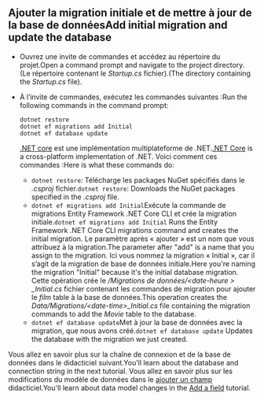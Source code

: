 ## <a name="add-initial-migration-and-update-the-database"></a><span data-ttu-id="cf4e2-101">Ajouter la migration initiale et de mettre à jour de la base de données</span><span class="sxs-lookup"><span data-stu-id="cf4e2-101">Add initial migration and update the database</span></span>

* <span data-ttu-id="cf4e2-102">Ouvrez une invite de commandes et accédez au répertoire du projet.</span><span class="sxs-lookup"><span data-stu-id="cf4e2-102">Open a command prompt and navigate to the project directory.</span></span> <span data-ttu-id="cf4e2-103">(Le répertoire contenant le *Startup.cs* fichier).</span><span class="sxs-lookup"><span data-stu-id="cf4e2-103">(The directory containing the *Startup.cs* file).</span></span>

* <span data-ttu-id="cf4e2-104">À l’invite de commandes, exécutez les commandes suivantes :</span><span class="sxs-lookup"><span data-stu-id="cf4e2-104">Run the following commands in the command prompt:</span></span>

  ```console
  dotnet restore
  dotnet ef migrations add Initial
  dotnet ef database update
  ```
  
  <span data-ttu-id="cf4e2-105">[.NET core](http://go.microsoft.com/fwlink/?LinkID=517853) est une implémentation multiplateforme de .NET.</span><span class="sxs-lookup"><span data-stu-id="cf4e2-105">[.NET Core](http://go.microsoft.com/fwlink/?LinkID=517853) is a cross-platform implementation of .NET.</span></span> <span data-ttu-id="cf4e2-106">Voici comment ces commandes :</span><span class="sxs-lookup"><span data-stu-id="cf4e2-106">Here is what these commands do:</span></span>

  * <span data-ttu-id="cf4e2-107">`dotnet restore`: Télécharge les packages NuGet spécifiés dans le *.csproj* fichier.</span><span class="sxs-lookup"><span data-stu-id="cf4e2-107">`dotnet restore`: Downloads the NuGet packages specified in the *.csproj* file.</span></span>
  * <span data-ttu-id="cf4e2-108">`dotnet ef migrations add Initial`Exécute la commande de migrations Entity Framework .NET Core CLI et crée la migration initiale.</span><span class="sxs-lookup"><span data-stu-id="cf4e2-108">`dotnet ef migrations add Initial` Runs the Entity Framework .NET Core CLI migrations command and creates the initial migration.</span></span> <span data-ttu-id="cf4e2-109">Le paramètre après « ajouter » est un nom que vous attribuez à la migration.</span><span class="sxs-lookup"><span data-stu-id="cf4e2-109">The parameter after "add" is a name that you assign to the migration.</span></span> <span data-ttu-id="cf4e2-110">Ici vous nommez la migration « Initial », car il s’agit de la migration de base de données initiale.</span><span class="sxs-lookup"><span data-stu-id="cf4e2-110">Here you're naming the migration "Initial" because it's the initial database migration.</span></span> <span data-ttu-id="cf4e2-111">Cette opération crée le */Migrations de données/\<date-heure > _Initial.cs* fichier contenant les commandes de migration pour ajouter le *film* table à la base de données.</span><span class="sxs-lookup"><span data-stu-id="cf4e2-111">This operation creates the *Data/Migrations/\<date-time>_Initial.cs* file containing the migration commands to add the *Movie* table to the database.</span></span>
  * <span data-ttu-id="cf4e2-112">`dotnet ef database update`Met à jour la base de données avec la migration, que nous avons créé.</span><span class="sxs-lookup"><span data-stu-id="cf4e2-112">`dotnet ef database update`  Updates the database with the migration we just created.</span></span>

<span data-ttu-id="cf4e2-113">Vous allez en savoir plus sur la chaîne de connexion et de la base de données dans le didacticiel suivant.</span><span class="sxs-lookup"><span data-stu-id="cf4e2-113">You'll learn about the database and connection string in the next tutorial.</span></span> <span data-ttu-id="cf4e2-114">Vous allez en savoir plus sur les modifications du modèle de données dans le [ajouter un champ](xref:tutorials/first-mvc-app/new-field) didacticiel.</span><span class="sxs-lookup"><span data-stu-id="cf4e2-114">You'll learn about data model changes in the [Add a field](xref:tutorials/first-mvc-app/new-field) tutorial.</span></span>